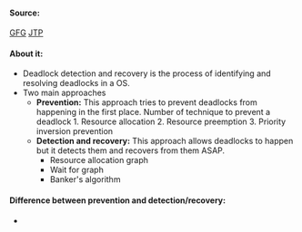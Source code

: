 #### Source:
[GFG](https://www.geeksforgeeks.org/deadlock-detection-recovery/)
[JTP](https://www.geeksforgeeks.org/deadlock-detection-recovery/)

#### About it:

* Deadlock detection and recovery is the process of identifying and resolving deadlocks in a OS.
* Two main approaches
	*  **Prevention:** This approach tries to prevent deadlocks from happening in the first place. Number of technique to prevent a deadlock
			   1. Resource allocation
			   2. Resource preemption
			   3. Priority inversion prevention	
	* **Detection and recovery:** This approach allows deadlocks to happen but it detects them and recovers from them ASAP.
		* Resource allocation graph
		* Wait for graph
		* Banker's algorithm

#### Difference between prevention and detection/recovery:

* 